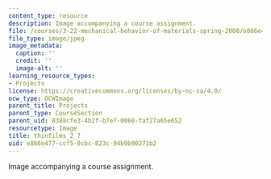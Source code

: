 ```yaml
---
content_type: resource
description: Image accompanying a course assignment.
file: /courses/3-22-mechanical-behavior-of-materials-spring-2008/e866e477ccf58cbc823c94b9b90271b2_thinfilms_2_7.jpg
file_type: image/jpeg
image_metadata:
  caption: ''
  credit: ''
  image-alt: ''
learning_resource_types:
- Projects
license: https://creativecommons.org/licenses/by-nc-sa/4.0/
ocw_type: OCWImage
parent_title: Projects
parent_type: CourseSection
parent_uid: 8388cfe3-4b2f-b7e7-0060-faf27a65e652
resourcetype: Image
title: thinfilms_2_7
uid: e866e477-ccf5-8cbc-823c-94b9b90271b2
---
```

Image accompanying a course assignment.